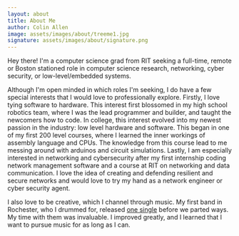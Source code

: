 ```yaml
---
layout: about
title: About Me
author: Colin Allen
image: assets/images/about/treeme1.jpg
signature: assets/images/about/signature.png
---
```

Hey there!  I'm a computer science grad from RIT seeking a full-time, remote <br>or Boston stationed
role in computer science research, networking, cyber security, or low-level/embedded systems. 

Although I'm open minded in which roles I'm seeking, I do have a few special interests that I would love to 
professionally explore.  Firstly, I love tying software to hardware.  This interest first blossomed in 
my high school robotics team, where I was the lead programmer and builder, and taught the newcomers how to
code.  In college, this interest evolved into my newest passion in the industry: low level hardware and 
software.  This began in one of my first 200 level courses, where I learned the inner workings of assembly language 
and CPUs.  The knowledge from this course lead to me messing around with arduinos and circuit simulations.
Lastly, I am especially interested in networking and cybersecurity after my first internship coding
network management software and a course at RIT on networking and data communication.  I love the idea of
creating and defending resilient and secure networks and would love to try my hand as a network engineer or
cyber security agent. 

I also love to be creative, which I channel through music.  My first band in Rochester, who I drummed for, released <a href="https://open.spotify.com/track/3by7mJaH793EiHkIzPijz4?si=1e1a98d8d0ba4da3" target="_blank">one single</a> before we parted ways.  My time with them was invaluable.  I
improved greatly, and I learned that I want to pursue music for as long as I can.